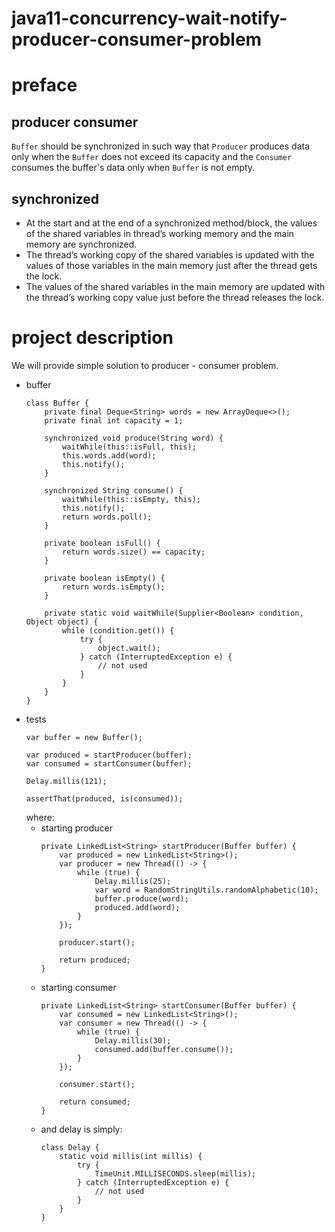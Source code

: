 # java11-concurrency-wait-notify-producer-consumer-problem

# preface
## producer consumer
`Buffer` should be synchronized in such way that `Producer` produces data only when the `Buffer` does not exceed 
its capacity and the `Consumer` consumes the buffer's data only when `Buffer` is not empty.

## synchronized
* At the start and at the end of a synchronized method/block, the values of the shared variables in thread’s working
memory and the main memory are synchronized.
* The thread’s working copy of the shared variables is updated with the values of those
variables in the main memory just after the thread gets the lock. 
* The values of the shared variables in the main memory are updated with the thread’s working copy
value just before the thread releases the lock. 

# project description
We will provide simple solution to producer - consumer problem.
* buffer
    ```
    class Buffer {
        private final Deque<String> words = new ArrayDeque<>();
        private final int capacity = 1;
    
        synchronized void produce(String word) {
            waitWhile(this::isFull, this);
            this.words.add(word);
            this.notify();
        }
    
        synchronized String consume() {
            waitWhile(this::isEmpty, this);
            this.notify();
            return words.poll();
        }
    
        private boolean isFull() {
            return words.size() == capacity;
        }
        
        private boolean isEmpty() {
            return words.isEmpty();
        }
    
        private static void waitWhile(Supplier<Boolean> condition, Object object) {
            while (condition.get()) {
                try {
                    object.wait();
                } catch (InterruptedException e) {
                    // not used
                }
            }
        }
    }
    ```
* tests
    ```
    var buffer = new Buffer();
    
    var produced = startProducer(buffer);
    var consumed = startConsumer(buffer);
    
    Delay.millis(121);
    
    assertThat(produced, is(consumed));
    ```
    where:
    * starting producer
        ```
        private LinkedList<String> startProducer(Buffer buffer) {
            var produced = new LinkedList<String>();
            var producer = new Thread(() -> {
                while (true) {
                    Delay.millis(25);
                    var word = RandomStringUtils.randomAlphabetic(10);
                    buffer.produce(word);
                    produced.add(word);
                }
            });
        
            producer.start();
        
            return produced;
        }
        ```
    * starting consumer
        ```
        private LinkedList<String> startConsumer(Buffer buffer) {
            var consumed = new LinkedList<String>();
            var consumer = new Thread(() -> {
                while (true) {
                    Delay.millis(30);
                    consumed.add(buffer.consume());
                }
            });
        
            consumer.start();
            
            return consumed;
        }
        ```
    * and delay is simply:
        ```
        class Delay {
            static void millis(int millis) {
                try {
                    TimeUnit.MILLISECONDS.sleep(millis);
                } catch (InterruptedException e) {
                    // not used
                }
            }
        }
        ```
